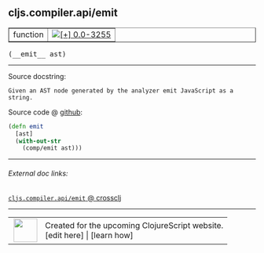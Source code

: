 ## cljs.compiler.api/emit



 <table border="1">
<tr>
<td>function</td>
<td><a href="https://github.com/cljsinfo/cljs-api-docs/tree/0.0-3255"><img valign="middle" alt="[+] 0.0-3255" title="Added in 0.0-3255" src="https://img.shields.io/badge/+-0.0--3255-lightgrey.svg"></a> </td>
</tr>
</table>


 <samp>
(__emit__ ast)<br>
</samp>

---





Source docstring:

```
Given an AST node generated by the analyzer emit JavaScript as a string.
```


Source code @ [github](https://github.com/clojure/clojurescript/blob/r3263/src/main/clojure/cljs/compiler/api.clj#L23-L27):

```clj
(defn emit
  [ast]
  (with-out-str
    (comp/emit ast)))
```

<!--
Repo - tag - source tree - lines:

 <pre>
clojurescript @ r3263
└── src
    └── main
        └── clojure
            └── cljs
                └── compiler
                    └── <ins>[api.clj:23-27](https://github.com/clojure/clojurescript/blob/r3263/src/main/clojure/cljs/compiler/api.clj#L23-L27)</ins>
</pre>

-->

---



###### External doc links:

[`cljs.compiler.api/emit` @ crossclj](http://crossclj.info/fun/cljs.compiler.api/emit.html)<br>

---

 <table>
<tr><td>
<img valign="middle" align="right" width="48px" src="http://i.imgur.com/Hi20huC.png">
</td><td>
Created for the upcoming ClojureScript website.<br>
[edit here] | [learn how]
</td></tr></table>

[edit here]:https://github.com/cljsinfo/cljs-api-docs/blob/master/cljsdoc/cljs.compiler.api_emit.cljsdoc
[learn how]:https://github.com/cljsinfo/cljs-api-docs/wiki/cljsdoc-files

<!--

This information was too distracting to show to readers, but I'll leave it
commented here since it is helpful to:

- pretty-print the data used to generate this document
- and show how to retrieve that data



The API data for this symbol:

```clj
{:ns "cljs.compiler.api",
 :name "emit",
 :signature ["[ast]"],
 :history [["+" "0.0-3255"]],
 :type "function",
 :full-name-encode "cljs.compiler.api_emit",
 :source {:code "(defn emit\n  [ast]\n  (with-out-str\n    (comp/emit ast)))",
          :title "Source code",
          :repo "clojurescript",
          :tag "r3263",
          :filename "src/main/clojure/cljs/compiler/api.clj",
          :lines [23 27]},
 :full-name "cljs.compiler.api/emit",
 :docstring "Given an AST node generated by the analyzer emit JavaScript as a string."}

```

Retrieve the API data for this symbol:

```clj
;; from Clojure REPL
(require '[clojure.edn :as edn])
(-> (slurp "https://raw.githubusercontent.com/cljsinfo/cljs-api-docs/catalog/cljs-api.edn")
    (edn/read-string)
    (get-in [:symbols "cljs.compiler.api/emit"]))
```

-->
